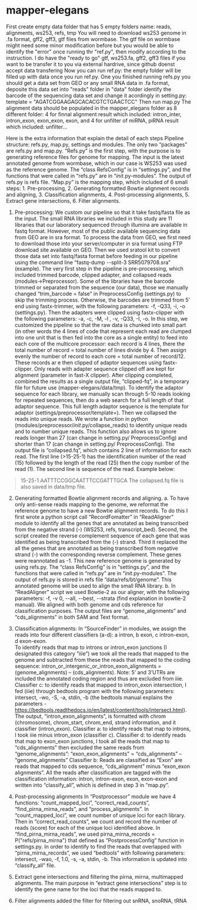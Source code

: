 # mapper-elegans
First create empty data folder that has 5 empty folders name: reads, alignments, ws253, refs, tmp
You will need to download ws253 genome in .fa format, gff2, gff3, gtf files from wormbase. The gtf file on wormbase might need some minor modification before but you would be able to identify the "error" once running thr "ref.py", then modify according to the instruction. 
I do have the "ready to go" gtf, ws253.fa, gff2, gff3 files if you want to be transfer it to you via external hardrive, since github doenst accept data transfering
Now you can run ref.py: the empty folder will be filled up with data once you run ref.py. 
One you finished running refs.py you should get a data set from GEO or any small RNA data in .fa format, deposite this data set into "reads" folder in "data" folder
identify the barcode of the sequencing data set and change it acordingly in setting.py: template = "AGATCGGAAGAGCACACGTCTGAACTCC"
Then run map.py
The alignment data should be populated in the mapper_elegans folder as 8 different folder: 4 for finnal alignment result which included: intron_inter, intron_exon, exon_exon, exon, and 4 for unfilter of miRNA, piRNA result which included: unfilter...




Here is the extra information that explain the detail of each steps
Pipeline structure: refs.py, map.py, settings and modules.
The only two “packages” are refs.py and map.py. “Refs.py” is the first step, with the purpose is to generating reference files for genome for mapping. The input is the latest annotated genome from wormbase, which in our case is WS253 was used as the reference genome. The “class RefsConfig” is in “settings.py”, and the functions that were called in “refs.py” are in “_init_.py-modules”. The output of refs.py is refs file. 
“Map.py” is the mapping step, which included of 6 small steps: 1. Pre-processing, 2. Generating formatted Bowtie alignment records and aligning, 3. Classification alignments, 4. Post-processing alignments, 5. Extract gene intersections, 6. Filter alignments.
1. Pre-processing: 
We custom our pipeline so that it take fastq/fasta file as the input. The small RNA libraries we included in this study are 11 libraries that our laboratory sequenced through illumina are available in fastq format. However, most of the public available sequencing data from GEO are in sra format. To process the data from GEO, we first need to download those into your server/computer in sra format using FTP download site available on GEO. Then we used sratool kit to convert those data set into fastq/fasta format before feeding in our pipeline using the command line “fastq-dump --split-3 SRR5079708.sra” (example). 
The very first step in the pipeline is pre-processing, which included trimmed barcode, clipped adapter, and collapsed reads (modules->Preprocessor). Some of the libraries have the barcode trimmed or separated from the sequence (our data), those we manually changed “trim_barcode = false” in PreprocessConfig (settings.py) to skip the trimming process. Otherwise, the barcodes are trimmed from 5’ end using fastx-trimmer, with the following parameters: -f, -Q33, -i, -o (settings.py). Then the adapters were clipped using fastx-clipper with the following parameters: -a, -c, -M, -l , -v, -Q33, -I, -o. In this step, we customized the pipeline so that the raw data is chunked into small part (in other words the 4 lines of code that represent each read are clumped into one unit that is then fed into the core as a single entity) to feed into each core of the multicore processor: each record is 4 lines, there the total number of record = total number of lines divide by 4. Then assign evenly the number of record to each core = total number of record/12. These records ar e then clipped of adaptor sequences using fastx-clipper. Only reads with adapter sequence clipped off are kept for alignment (parameter in fast-X clipper). After clipping completed, combined the results as a single output file, “clipped-fq”, in a temporary file for future use (mapper-elegans/data/tmp). To identify the adaptor sequence for each library, we manually scan through 5-10 reads looking for repeated sequences, then do a web search for a full length of that adaptor sequence. This full length adaptor sequence is the template for adaptor (settings/preprocessor/template=). Then we collapsed the reads into unique reads. We wrote a function in python (modules/preprocessor/_init_.py/collapse_reads) to identify unique reads and to number unique reads. This function also allows us to ignore reads longer than 27 (can change in setting.py/ PreprocessConfig) and shorter than 17 (can change in setting.py/ PreprocessConfig). The output file is “collapsed.fq”, which contains 2 line of information for each read. The first line (>15-25-1) has the identification number of the read (15) followed by the length of the read (25) then the copy number of the read (1). The second line is sequence of the read. Example below: 
>15-25-1
AATTTCCGGCAATTTCCGATTTGCA
The collapsed.fq file is also saved in data/tmp file. 

2. Generating formatted Bowtie alignment records and aligning. 
a. To have only anti-sense reads mapping to the genome, we reformat the reference genome to have a new Bowtie alignment records. To do this I first wrote a python script call “RecordFomatter” in “ReadAligner” module to identify all the genes that are annotated as being transcribed from the negative strand (-) (WS253, refs, transcript_bed). Second, the script created the reverse complement sequence of each gene that was identified as being transcribed from the (-) strand. Third it replaced the all the genes that are annotated as being transcribed from negative strand (-) with the corresponding reverse complement. These genes were reannotated as -1. This new reference genome is generated by using refs.py. The “class RefsConfig” is in “settings.py”, and the functions that were called in “refs.py” are in “_init_.py-modules”. The output of refs.py is stored in refs file  “data/refs/bt/genome”. This annotated genome will be used to align the small RNA library.
b. In “ReadAligner” script we used Bowtie-2 as our aligner, with the following parameters: -f, -v 0, --all, --best, --strata (find explanation in bowtie-2 manual). We aligned with both genome and cds reference for classification purposes. The output files are “genome_alignments” and “cds_alignments” in both SAM and Text format. 

3. Classification alignments: In “SourceFinder” in modules, we assign the reads into four different classifiers (a-d): a intron, b exon, c intron-exon, d exon-exon.  
To identify reads that map to introns or intron_exon junctions (I designated this category “iiie”) we took all the reads that mapped to the genome and subtracted from these the reads that mapped to the coding sequence: intron_or_intergenic_or_intron_exon_alignments = (genome_alignments) – (cds_alignments).
Note: 5’ and 3’UTRs are included the annotated coding region and thus are excluded from iiie.
Classifier c: to identify reads that mapped to intron_exon intersection, I fed (iiie) through bedtools program with the following parameters: intersect, -wo, -S, -a, stdin, -b (the bedtools manual explains the parameters - https://bedtools.readthedocs.io/en/latest/content/tools/intersect.html). The output, “intron_exon_alignments”, is formatted with chrom (chromosome), chrom_start, chrom_end, strand information, and it classifier (intron_exon). 
Classifier a: to identify reads that map to introns, I took iiie minus intron_exon (classifier c).
Classifier d: to identify reads that map to exon_exon junctions, I took all the reads that map to “cds_alignments” then excluded the same reads from “genome_alignments”:  “exon_exon_alignments” = “cds_alignments” – “genome_alignments”
Classifier b: Reads are classified as “Exon” are reads that mapped to cds sequence, “cds_alignment” minus “exon_exon alignments”.
All the reads after classification are tagged with the classification information: intron, intron-exon, exon, exon-exon and written into “classify_all”, which is defined in step 3 in “map.py”.  

4. Post-processing alignments
In “Postprocessor” module we have 4 functions: “count_mapped_loci”, “correct_read_counts”, “find_pirna_mirna_reads”, and “process_alignments”. In “count_mapped_loci”, we count number of unique loci for each library. Then in “correct_read_counts”, we count and record the number of reads (score) for each of the unique loci identified above. In “find_pirna_mirna_reads”, we used pirna_mirna_records = P("refs/pirna_mirna") that defined as “PostprocessConfig” function in settings.py. In order to identify to find the reads that overlapped with “pirna_mirna_records”, we used “bedtools” with following parameters: intersect, -wao, -f, 1.0, -s, -a, stdin, -b. This information is updated into “classify_all” file.

5. Extract gene intersections and filtering the pirna, mirna, multimapped alignments.
The main purpose in “extract gene intersections” step is to identify the gene name for the loci that the reads mapped to. 

6. Filter alignments added the filter for filtering out snRNA, snoRNA, tRNA
